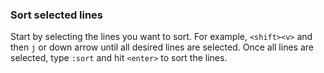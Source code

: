 ### Sort selected lines

Start by selecting the lines you want to sort. For example, `<shift><v>` and then `j` or down arrow until all desired lines are selected. Once all lines are selected, type `:sort` and hit `<enter>` to sort the lines.
